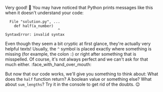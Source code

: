 Very good! 🤬 You may have noticed that Python prints messages like this when it doesn't understand your code:

```
  File "solution.py", ...
	def half(a_number)
                    	^
SyntaxError: invalid syntax
```

Even though they seem a bit cryptic at first glance, they're actually very helpful texts! Usually, the `^` symbol is placed exactly where something is missing (for example, the colon `:`) or right after something that is misspelled. Of course, it's not always perfect and we can't ask for that much either. :face_with_hand_over_mouth:

But now that our code works, we'll give you something to think about: What does the `half` function return? A boolean value or something else? What about `sum_lengths`? Try it in the console to get rid of the doubts. :wink: